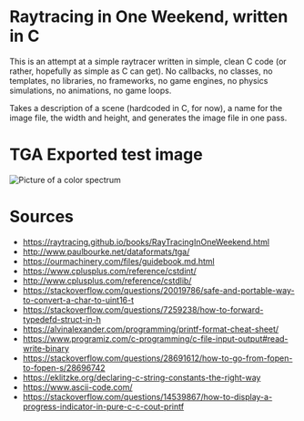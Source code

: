 # Raytracing in One Weekend, written in C
This is an attempt at a simple raytracer written in simple, clean C code (or rather, hopefully as simple as C can get). 
No callbacks, no classes, no templates, no libraries, no frameworks,
no game engines, no physics simulations, no animations, no game loops.

Takes a description of a scene (hardcoded in C, for now), a name for the image file, the width and height,
and generates the image file in one pass.

# TGA Exported test image
![Picture of a color spectrum](images/spectrum.tga?raw=true)

# Sources
* https://raytracing.github.io/books/RayTracingInOneWeekend.html
* http://www.paulbourke.net/dataformats/tga/
* https://ourmachinery.com/files/guidebook.md.html
* https://www.cplusplus.com/reference/cstdint/
* http://www.cplusplus.com/reference/cstdlib/
* https://stackoverflow.com/questions/20019786/safe-and-portable-way-to-convert-a-char-to-uint16-t
* https://stackoverflow.com/questions/7259238/how-to-forward-typedefd-struct-in-h
* https://alvinalexander.com/programming/printf-format-cheat-sheet/
* https://www.programiz.com/c-programming/c-file-input-output#read-write-binary
* https://stackoverflow.com/questions/28691612/how-to-go-from-fopen-to-fopen-s/28696742
* https://eklitzke.org/declaring-c-string-constants-the-right-way
* https://www.ascii-code.com/
* https://stackoverflow.com/questions/14539867/how-to-display-a-progress-indicator-in-pure-c-c-cout-printf
